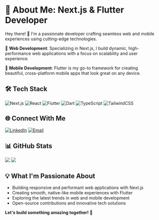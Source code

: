 # 💫 About Me: Next.js & Flutter Developer

Hey there! 👋 I'm a passionate developer crafting seamless web and mobile experiences using cutting-edge technologies.

🚀 **Web Development**: Specializing in Next.js, I build dynamic, high-performance web applications with a focus on scalability and user experience.

📱 **Mobile Development**: Flutter is my go-to framework for creating beautiful, cross-platform mobile apps that look great on any device.

## 🛠 Tech Stack
![Next.js](https://img.shields.io/badge/next.js-000000?style=for-the-badge&logo=nextdotjs&logoColor=white)
![React](https://img.shields.io/badge/react-%2320232a.svg?style=for-the-badge&logo=react&logoColor=%2361DAFB)
![Flutter](https://img.shields.io/badge/Flutter-%2302569B.svg?style=for-the-badge&logo=Flutter&logoColor=white)
![Dart](https://img.shields.io/badge/dart-%230175C2.svg?style=for-the-badge&logo=dart&logoColor=white)
![TypeScript](https://img.shields.io/badge/typescript-%23007ACC.svg?style=for-the-badge&logo=typescript&logoColor=white)
![TailwindCSS](https://img.shields.io/badge/tailwindcss-%2338B2AC.svg?style=for-the-badge&logo=tailwind-css&logoColor=white)

## 🌐 Connect With Me
[![LinkedIn](https://img.shields.io/badge/LinkedIn-%230077B5.svg?logo=linkedin&logoColor=white)]((https://www.linkedin.com/in/katleho-nkoe/))
[![Email](https://img.shields.io/badge/Email-D14836?style=for-the-badge&logo=gmail&logoColor=white)](mailto:katleholnkoe@gmail.com)

## 📊 GitHub Stats
![](https://github-readme-stats.vercel.app/api?username=KNkoe&theme=dark&hide_border=false&include_all_commits=true&count_private=true)
![](https://github-readme-streak-stats.herokuapp.com/?user=KNkoe&theme=dark&hide_border=false)

## 💡 What I'm Passionate About
- Building responsive and performant web applications with Next.js
- Creating smooth, native-like mobile experiences with Flutter
- Exploring the latest trends in web and mobile development
- Open-source contributions and innovative tech solutions

**Let's build something amazing together!** 🚀
